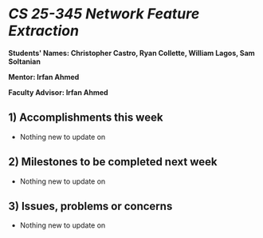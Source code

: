 # *CS 25-345 Network Feature Extraction*

**Students' Names: Christopher Castro, Ryan Collette, William Lagos, Sam Soltanian**

**Mentor: Irfan Ahmed**

**Faculty Advisor: Irfan Ahmed**

## 1) Accomplishments this week ##
- Nothing new to update on

## 2) Milestones to be completed next week ##
- Nothing new to update on

## 3) Issues, problems or concerns ##
- Nothing new to update on